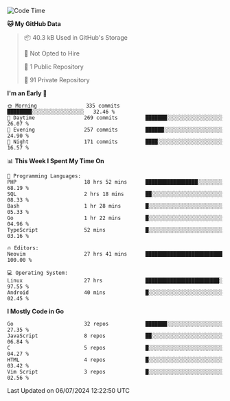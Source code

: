 
<!--START_SECTION:waka-->
![Code Time](http://img.shields.io/badge/Code%20Time-5%2C020%20hrs%2051%20mins-blue)

**🐱 My GitHub Data** 

> 📦 40.3 kB Used in GitHub's Storage 
 > 
> 🚫 Not Opted to Hire
 > 
> 📜 1 Public Repository 
 > 
> 🔑 91 Private Repository 
 > 
**I'm an Early 🐤** 

```text
🌞 Morning                335 commits         ████████░░░░░░░░░░░░░░░░░   32.46 % 
🌆 Daytime                269 commits         ███████░░░░░░░░░░░░░░░░░░   26.07 % 
🌃 Evening                257 commits         ██████░░░░░░░░░░░░░░░░░░░   24.90 % 
🌙 Night                  171 commits         ████░░░░░░░░░░░░░░░░░░░░░   16.57 % 
```


📊 **This Week I Spent My Time On** 

```text
💬 Programming Languages: 
PHP                      18 hrs 52 mins      █████████████████░░░░░░░░   68.19 % 
SQL                      2 hrs 18 mins       ██░░░░░░░░░░░░░░░░░░░░░░░   08.33 % 
Bash                     1 hr 28 mins        █░░░░░░░░░░░░░░░░░░░░░░░░   05.33 % 
Go                       1 hr 22 mins        █░░░░░░░░░░░░░░░░░░░░░░░░   04.96 % 
TypeScript               52 mins             █░░░░░░░░░░░░░░░░░░░░░░░░   03.16 % 

🔥 Editors: 
Neovim                   27 hrs 41 mins      █████████████████████████   100.00 % 

💻 Operating System: 
Linux                    27 hrs              ████████████████████████░   97.55 % 
Android                  40 mins             █░░░░░░░░░░░░░░░░░░░░░░░░   02.45 % 
```

**I Mostly Code in Go** 

```text
Go                       32 repos            ███████░░░░░░░░░░░░░░░░░░   27.35 % 
JavaScript               8 repos             ██░░░░░░░░░░░░░░░░░░░░░░░   06.84 % 
C                        5 repos             █░░░░░░░░░░░░░░░░░░░░░░░░   04.27 % 
HTML                     4 repos             █░░░░░░░░░░░░░░░░░░░░░░░░   03.42 % 
Vim Script               3 repos             █░░░░░░░░░░░░░░░░░░░░░░░░   02.56 % 
```




 Last Updated on 06/07/2024 12:22:50 UTC
<!--END_SECTION:waka-->
